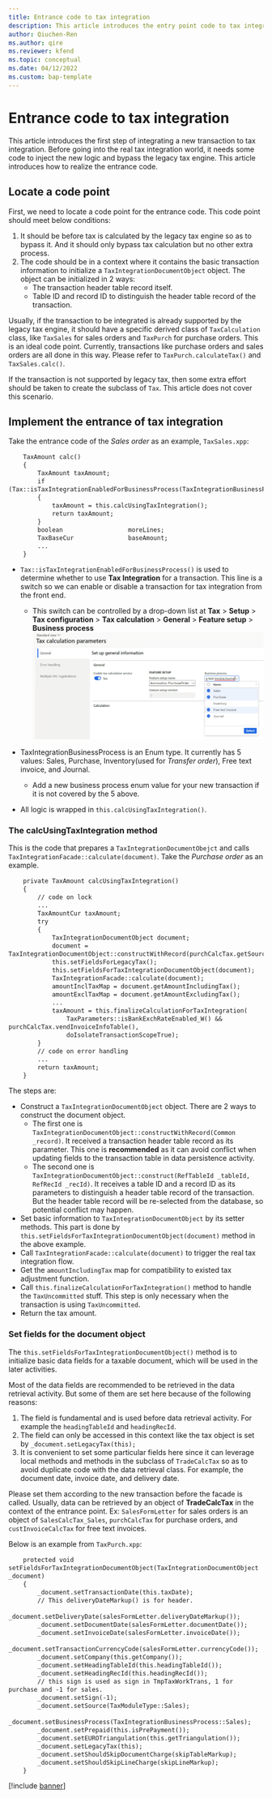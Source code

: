 ```yaml
---
title: Entrance code to tax integration 
description: This article introduces the entry point code to tax integration.
author: Qiuchen-Ren
ms.author: qire
ms.reviewer: kfend
ms.topic: conceptual
ms.date: 04/12/2022
ms.custom: bap-template
---
```


# Entrance code to tax integration 

This article introduces the first step of integrating a new transaction to tax integration. Before going into the real tax integration world, it needs some code to inject the new logic and bypass the legacy tax engine. This article introduces how to realize the entrance code.

## Locate a code point

First, we need to locate a code point for the entrance code. This code point should meet below conditions:

1. It should be before tax is calculated by the legacy tax engine so as to bypass it. And it should only bypass tax calculation but no other extra process.
2. The code should be in a context where it contains the basic transaction information to initialize a `TaxIntegrationDocumentObject` object. The object can be initialized in 2 ways:
   - The transaction header table record itself.
   - Table ID and record ID to distinguish the header table record of the transaction.

Usually, if the transaction to be integrated is already supported by the legacy tax engine, it should have a specific derived class of `TaxCalculation` class, like `TaxSales` for sales orders and `TaxPurch` for purchase orders. This is an ideal code point. Currently, transactions like purchase orders and sales orders are all done in this way. Please refer to `TaxPurch.calculateTax()` and `TaxSales.calc()`.

If the transaction is not supported by legacy tax, then some extra effort should be taken to create the subclass of `Tax`. This article does not cover this scenario.

## Implement the entrance of tax integration

Take the entrance code of the *Sales order* as an example,
`TaxSales.xpp`:

```X++
    TaxAmount calc()
    {
        TaxAmount taxAmount;
        if (Tax::isTaxIntegrationEnabledForBusinessProcess(TaxIntegrationBusinessProcess::Sales))
        {
            taxAmount = this.calcUsingTaxIntegration();
            return taxAmount;
        }
        boolean                  moreLines;
        TaxBaseCur               baseAmount;
        ...
    }
```

- `Tax::isTaxIntegrationEnabledForBusinessProcess()` is used to determine whether to use **Tax Integration** for a transaction. This line is a switch so we can enable or disable a transaction for tax integration from the front end.
  -  This switch can be controlled by a drop-down list at **Tax** > **Setup** > **Tax configuration** > **Tax calculation** > **General** > **Feature setup** > **Business process**
  ![BusinessProcessDropDown.jpg](./media/Business-process-drop-down.jpg)

- TaxIntegrationBusinessProcess is an Enum type. It currently has 5 values: Sales, Purchase, Inventory(used for *Transfer order*), Free text invoice, and Journal.
  - Add a new business process enum value for your new transaction if it is not covered by the 5 above.

- All logic is wrapped in `this.calcUsingTaxIntegration()`.

### The calcUsingTaxIntegration method

This is the code that prepares a `TaxIntegrationDocumentObejct` and calls `TaxIntegrationFacade::calculate(document)`. Take the *Purchase order* as an example.

```X++
    private TaxAmount calcUsingTaxIntegration()
    {
        // code on lock
        ...
        TaxAmountCur taxAmount;
        try
        {
            TaxIntegrationDocumentObject document;
            document = TaxIntegrationDocumentObject::constructWithRecord(purchCalcTax.getSource());
            this.setFieldsForLegacyTax();
            this.setFieldsForTaxIntegrationDocumentObject(document);
            TaxIntegrationFacade::calculate(document);
            amountInclTaxMap = document.getAmountIncludingTax();
            amountExclTaxMap = document.getAmountExcludingTax();
            ...
            taxAmount = this.finalizeCalculationForTaxIntegration(
                TaxParameters::isBankExchRateEnabled_W() && purchCalcTax.vendInvoiceInfoTable(),
                doIsolateTransactionScopeTrue);
        }
        // code on error handling
        ...
        return taxAmount;
    }
```

The steps are:

- Construct a `TaxIntegrationDocumentObject` object. There are 2 ways to construct the document object.
  - The first one is `TaxIntegrationDocumentObject::constructWithRecord(Common _record)`. It received a transaction header table record as its parameter. This one is **recommended** as it can avoid conflict when updating fields to the transaction table in data persistence activity.
  - The second one is `TaxIntegrationDocumentObject::construct(RefTableId _tableId, RefRecId _recId)`. It receives a table ID and a record ID as its parameters to distinguish a header table record of the transaction. But the header table record will be re-selected from the database, so potential conflict may happen.
- Set basic information to `TaxIntegrationDocumentObject` by its setter methods. This part is done by `this.setFieldsForTaxIntegrationDocumentObject(document)` method in the above example.
- Call `TaxIntegrationFacade::calculate(document)` to trigger the real tax integration flow.
- Get the `amountIncludingTax` map for compatibility to existed tax adjustment function.
- Call `this.finalizeCalculationForTaxIntegration()` method to handle the `TaxUncommitted` stuff. This step is only necessary when the transaction is using `TaxUncommitted`.
- Return the tax amount.

### Set fields for the document object

The `this.setFieldsForTaxIntegrationDocumentObject()` method is to initialize basic data fields for a taxable document, which will be used in the later activities.

Most of the data fields are recommended to be retrieved in the data retrieval activity. But some of them are set here because of the following reasons:

1. The field is fundamental and is used before data retrieval activity. For example the `headingTableId` and `headingRecId`.
2. The field can only be accessed in this context like the tax object is set by `_document.setLegacyTax(this);`
3. It is convenient to set some particular fields here since it can leverage local methods and methods in the subclass of `TradeCalcTax` so as to avoid duplicate code with the data retrieval class. For example, the document date, invoice date, and delivery date.

Please set them according to the new transaction before the facade is called. Usually, data can be retrieved by an object of **TradeCalcTax** in the context of the entrance point. Ex: `SalesFormLetter` for sales orders is an object of `SalesCalcTax_Sales`, `purchCalcTax` for purchase orders, and `custInvoiceCalcTax` for free text invoices.

Below is an example from `TaxPurch.xpp`:

```X++
    protected void setFieldsForTaxIntegrationDocumentObject(TaxIntegrationDocumentObject _document)
    {
        _document.setTransactionDate(this.taxDate);
        // This deliveryDateMarkup() is for header.
        _document.setDeliveryDate(salesFormLetter.deliveryDateMarkup());
        _document.setDocumentDate(salesFormLetter.documentDate());
        _document.setInvoiceDate(salesFormLetter.invoiceDate());
        _document.setTransactionCurrencyCode(salesFormLetter.currencyCode());
        _document.setCompany(this.getCompany());
        _document.setHeadingTableId(this.headingTableId());
        _document.setHeadingRecId(this.headingRecId());
        // this sign is used as sign in TmpTaxWorkTrans, 1 for purchase and -1 for sales.
        _document.setSign(-1);
        _document.setSource(TaxModuleType::Sales);
        _document.setBusinessProcess(TaxIntegrationBusinessProcess::Sales);
        _document.setPrepaid(this.isPrePayment());
        _document.setEUROTriangulation(this.getTriangulation());
        _document.setLegacyTax(this);
        _document.setShouldSkipDocumentCharge(skipTableMarkup);
        _document.setShouldSkipLineCharge(skipLineMarkup);
    }
```

[!include [banner](../includes/banner.md)]
